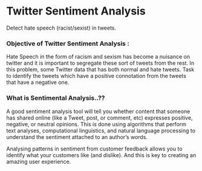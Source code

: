 # Twitter Sentiment Analysis


Detect hate speech (racist/sexist) in tweets.

### Objective of Twitter Sentiment Analysis :
Hate Speech in the form of racism and sexism has become a nuisance on twitter and it is important to segregate these sort of tweets from the rest.
In this problem, some Twitter data that has both normal and hate tweets.
Task to identify the tweets which have a positive connotation from the tweets that have a negative one.

### What is Sentimental Analysis..??
A good sentiment analysis tool will tell you whether content that someone has shared online (like a Tweet, post, or comment, etc) expresses positive, negative, or neutral opinions.
This is done using algorithms that perform text analyses, computational linguistics, and natural language processing to understand the sentiment attached to an author’s words.

Analysing patterns in sentiment from customer feedback allows you to identify what your customers like (and dislike).
And this is key to creating an amazing user experience.
